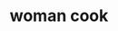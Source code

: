 ---
layout: smileys&emotion
title: woman cook
emoji: woman_cook
permalink: 👩‍🍳.html
image: assets/img/3moji/woman_cook.png
---